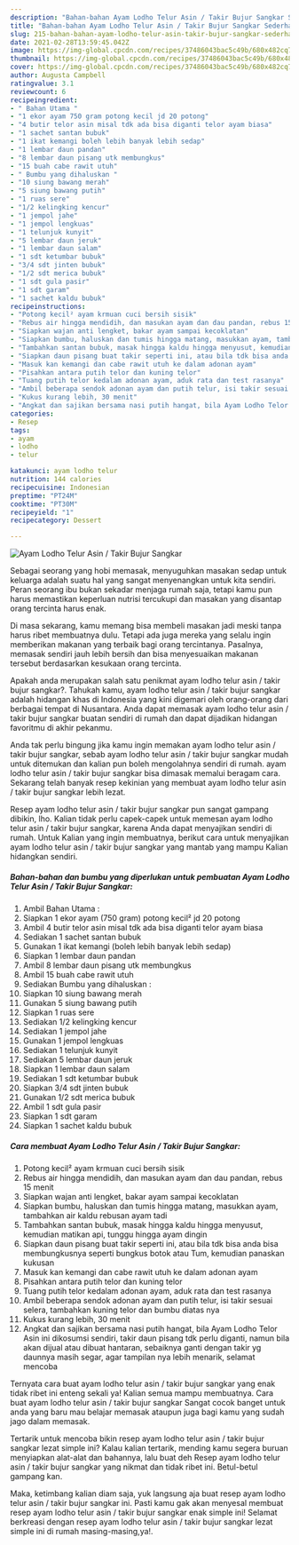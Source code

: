 ```yaml
---
description: "Bahan-bahan Ayam Lodho Telur Asin / Takir Bujur Sangkar Sederhana Untuk Jualan"
title: "Bahan-bahan Ayam Lodho Telur Asin / Takir Bujur Sangkar Sederhana Untuk Jualan"
slug: 215-bahan-bahan-ayam-lodho-telur-asin-takir-bujur-sangkar-sederhana-untuk-jualan
date: 2021-02-28T13:59:45.042Z
image: https://img-global.cpcdn.com/recipes/37486043bac5c49b/680x482cq70/ayam-lodho-telur-asin-takir-bujur-sangkar-foto-resep-utama.jpg
thumbnail: https://img-global.cpcdn.com/recipes/37486043bac5c49b/680x482cq70/ayam-lodho-telur-asin-takir-bujur-sangkar-foto-resep-utama.jpg
cover: https://img-global.cpcdn.com/recipes/37486043bac5c49b/680x482cq70/ayam-lodho-telur-asin-takir-bujur-sangkar-foto-resep-utama.jpg
author: Augusta Campbell
ratingvalue: 3.1
reviewcount: 6
recipeingredient:
- " Bahan Utama "
- "1 ekor ayam 750 gram potong kecil jd 20 potong"
- "4 butir telor asin misal tdk ada bisa diganti telor ayam biasa"
- "1 sachet santan bubuk"
- "1 ikat kemangi boleh lebih banyak lebih sedap"
- "1 lembar daun pandan"
- "8 lembar daun pisang utk membungkus"
- "15 buah cabe rawit utuh"
- " Bumbu yang dihaluskan "
- "10 siung bawang merah"
- "5 siung bawang putih"
- "1 ruas sere"
- "1/2 kelingking kencur"
- "1 jempol jahe"
- "1 jempol lengkuas"
- "1 telunjuk kunyit"
- "5 lembar daun jeruk"
- "1 lembar daun salam"
- "1 sdt ketumbar bubuk"
- "3/4 sdt jinten bubuk"
- "1/2 sdt merica bubuk"
- "1 sdt gula pasir"
- "1 sdt garam"
- "1 sachet kaldu bubuk"
recipeinstructions:
- "Potong kecil² ayam krmuan cuci bersih sisik"
- "Rebus air hingga mendidih, dan masukan ayam dan dau pandan, rebus 15 menit"
- "Siapkan wajan anti lengket, bakar ayam sampai kecoklatan"
- "Siapkan bumbu, haluskan dan tumis hingga matang, masukkan ayam, tambahkan air kaldu rebusan ayam tadi"
- "Tambahkan santan bubuk, masak hingga kaldu hingga menyusut, kemudian matikan api, tunggu hingga ayam dingin"
- "Siapkan daun pisang buat takir seperti ini, atau bila tdk bisa anda bisa membungkusnya seperti bungkus botok atau Tum, kemudian panaskan kukusan"
- "Masuk kan kemangi dan cabe rawit utuh ke dalam adonan ayam"
- "Pisahkan antara putih telor dan kuning telor"
- "Tuang putih telor kedalam adonan ayam, aduk rata dan test rasanya"
- "Ambil beberapa sendok adonan ayam dan putih telur, isi takir sesuai selera, tambahkan kuning telor dan bumbu diatas nya"
- "Kukus kurang lebih, 30 menit"
- "Angkat dan sajikan bersama nasi putih hangat, bila Ayam Lodho Telor Asin ini dikosumsi sendiri, takir daun pisang tdk perlu diganti, namun bila akan dijual atau dibuat hantaran, sebaiknya ganti dengan takir yg daunnya masih segar, agar tampilan nya lebih menarik, selamat mencoba"
categories:
- Resep
tags:
- ayam
- lodho
- telur

katakunci: ayam lodho telur 
nutrition: 144 calories
recipecuisine: Indonesian
preptime: "PT24M"
cooktime: "PT30M"
recipeyield: "1"
recipecategory: Dessert

---
```



![Ayam Lodho Telur Asin / Takir Bujur Sangkar](https://img-global.cpcdn.com/recipes/37486043bac5c49b/680x482cq70/ayam-lodho-telur-asin-takir-bujur-sangkar-foto-resep-utama.jpg)

Sebagai seorang yang hobi memasak, menyuguhkan masakan sedap untuk keluarga adalah suatu hal yang sangat menyenangkan untuk kita sendiri. Peran seorang ibu bukan sekadar menjaga rumah saja, tetapi kamu pun harus memastikan keperluan nutrisi tercukupi dan masakan yang disantap orang tercinta harus enak.

Di masa  sekarang, kamu memang bisa membeli masakan jadi meski tanpa harus ribet membuatnya dulu. Tetapi ada juga mereka yang selalu ingin memberikan makanan yang terbaik bagi orang tercintanya. Pasalnya, memasak sendiri jauh lebih bersih dan bisa menyesuaikan makanan tersebut berdasarkan kesukaan orang tercinta. 



Apakah anda merupakan salah satu penikmat ayam lodho telur asin / takir bujur sangkar?. Tahukah kamu, ayam lodho telur asin / takir bujur sangkar adalah hidangan khas di Indonesia yang kini digemari oleh orang-orang dari berbagai tempat di Nusantara. Anda dapat memasak ayam lodho telur asin / takir bujur sangkar buatan sendiri di rumah dan dapat dijadikan hidangan favoritmu di akhir pekanmu.

Anda tak perlu bingung jika kamu ingin memakan ayam lodho telur asin / takir bujur sangkar, sebab ayam lodho telur asin / takir bujur sangkar mudah untuk ditemukan dan kalian pun boleh mengolahnya sendiri di rumah. ayam lodho telur asin / takir bujur sangkar bisa dimasak memalui beragam cara. Sekarang telah banyak resep kekinian yang membuat ayam lodho telur asin / takir bujur sangkar lebih lezat.

Resep ayam lodho telur asin / takir bujur sangkar pun sangat gampang dibikin, lho. Kalian tidak perlu capek-capek untuk memesan ayam lodho telur asin / takir bujur sangkar, karena Anda dapat menyajikan sendiri di rumah. Untuk Kalian yang ingin membuatnya, berikut cara untuk menyajikan ayam lodho telur asin / takir bujur sangkar yang mantab yang mampu Kalian hidangkan sendiri.

<!--inarticleads1-->

##### Bahan-bahan dan bumbu yang diperlukan untuk pembuatan Ayam Lodho Telur Asin / Takir Bujur Sangkar:

1. Ambil  Bahan Utama :
1. Siapkan 1 ekor ayam (750 gram) potong kecil² jd 20 potong
1. Ambil 4 butir telor asin misal tdk ada bisa diganti telor ayam biasa
1. Sediakan 1 sachet santan bubuk
1. Gunakan 1 ikat kemangi (boleh lebih banyak lebih sedap)
1. Siapkan 1 lembar daun pandan
1. Ambil 8 lembar daun pisang utk membungkus
1. Ambil 15 buah cabe rawit utuh
1. Sediakan  Bumbu yang dihaluskan :
1. Siapkan 10 siung bawang merah
1. Gunakan 5 siung bawang putih
1. Siapkan 1 ruas sere
1. Sediakan 1/2 kelingking kencur
1. Sediakan 1 jempol jahe
1. Gunakan 1 jempol lengkuas
1. Sediakan 1 telunjuk kunyit
1. Sediakan 5 lembar daun jeruk
1. Siapkan 1 lembar daun salam
1. Sediakan 1 sdt ketumbar bubuk
1. Siapkan 3/4 sdt jinten bubuk
1. Gunakan 1/2 sdt merica bubuk
1. Ambil 1 sdt gula pasir
1. Siapkan 1 sdt garam
1. Siapkan 1 sachet kaldu bubuk




<!--inarticleads2-->

##### Cara membuat Ayam Lodho Telur Asin / Takir Bujur Sangkar:

1. Potong kecil² ayam krmuan cuci bersih sisik
1. Rebus air hingga mendidih, dan masukan ayam dan dau pandan, rebus 15 menit
1. Siapkan wajan anti lengket, bakar ayam sampai kecoklatan
1. Siapkan bumbu, haluskan dan tumis hingga matang, masukkan ayam, tambahkan air kaldu rebusan ayam tadi
1. Tambahkan santan bubuk, masak hingga kaldu hingga menyusut, kemudian matikan api, tunggu hingga ayam dingin
1. Siapkan daun pisang buat takir seperti ini, atau bila tdk bisa anda bisa membungkusnya seperti bungkus botok atau Tum, kemudian panaskan kukusan
1. Masuk kan kemangi dan cabe rawit utuh ke dalam adonan ayam
1. Pisahkan antara putih telor dan kuning telor
1. Tuang putih telor kedalam adonan ayam, aduk rata dan test rasanya
1. Ambil beberapa sendok adonan ayam dan putih telur, isi takir sesuai selera, tambahkan kuning telor dan bumbu diatas nya
1. Kukus kurang lebih, 30 menit
1. Angkat dan sajikan bersama nasi putih hangat, bila Ayam Lodho Telor Asin ini dikosumsi sendiri, takir daun pisang tdk perlu diganti, namun bila akan dijual atau dibuat hantaran, sebaiknya ganti dengan takir yg daunnya masih segar, agar tampilan nya lebih menarik, selamat mencoba




Ternyata cara buat ayam lodho telur asin / takir bujur sangkar yang enak tidak ribet ini enteng sekali ya! Kalian semua mampu membuatnya. Cara buat ayam lodho telur asin / takir bujur sangkar Sangat cocok banget untuk anda yang baru mau belajar memasak ataupun juga bagi kamu yang sudah jago dalam memasak.

Tertarik untuk mencoba bikin resep ayam lodho telur asin / takir bujur sangkar lezat simple ini? Kalau kalian tertarik, mending kamu segera buruan menyiapkan alat-alat dan bahannya, lalu buat deh Resep ayam lodho telur asin / takir bujur sangkar yang nikmat dan tidak ribet ini. Betul-betul gampang kan. 

Maka, ketimbang kalian diam saja, yuk langsung aja buat resep ayam lodho telur asin / takir bujur sangkar ini. Pasti kamu gak akan menyesal membuat resep ayam lodho telur asin / takir bujur sangkar enak simple ini! Selamat berkreasi dengan resep ayam lodho telur asin / takir bujur sangkar lezat simple ini di rumah masing-masing,ya!.

